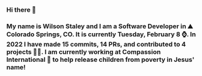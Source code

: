 ### Hi there 👋

### My name is Wilson Staley and I am a Software Developer in ⛰ Colorado Springs, CO.  It is currently Tuesday, February 8 ⌚. In 2022 I have made 15 commits, 14 PRs, and contributed to 4 projects 👨‍💻. I am currently working at Compassion International 🏢 to help release children from poverty in Jesus' name!